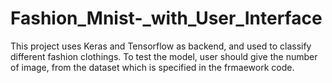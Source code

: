 # Fashion_Mnist-_with_User_Interface

This project uses Keras and Tensorflow as backend, and used to classify different fashion clothings.
To test the model, user should give the number of image, from the dataset which is specified in the frmaework code.
